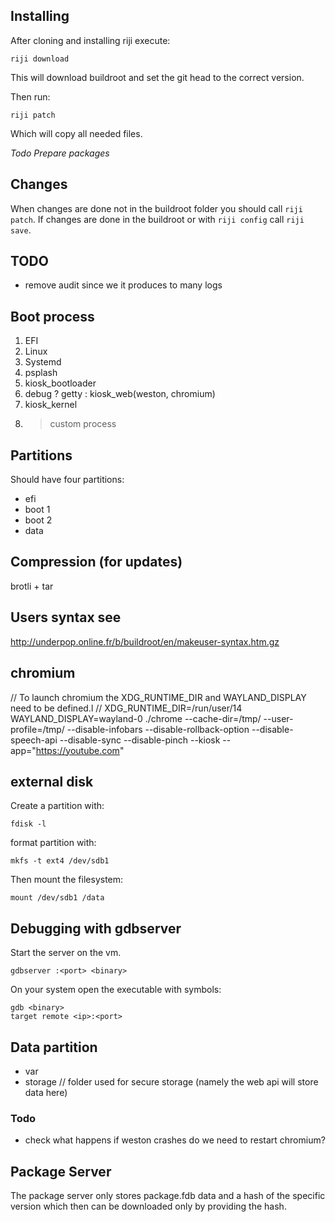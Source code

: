 ## Installing

After cloning and installing riji execute:
```
riji download
```
This will download buildroot and set the git head to the
correct version.

Then run:
```
riji patch
```
Which will copy all needed files.

*Todo Prepare packages*

## Changes

When changes are done not in the buildroot folder you should
call `riji patch`. If changes are done in the buildroot or
with `riji config` call `riji save`.

## TODO
- remove audit since we it produces to many logs

## Boot process

1. EFI
2. Linux
3. Systemd
4. psplash
5. kiosk_bootloader
6. debug ? getty : kiosk_web(weston, chromium)
7. kiosk_kernel
8. > custom process

## Partitions

Should have four partitions:

- efi
- boot 1
- boot 2
- data

## Compression (for updates)
brotli + tar

## Users syntax see
http://underpop.online.fr/b/buildroot/en/makeuser-syntax.htm.gz

## chromium
// To launch chromium the XDG_RUNTIME_DIR and WAYLAND_DISPLAY need to be defined.l
// XDG_RUNTIME_DIR=/run/user/14 WAYLAND_DISPLAY=wayland-0 ./chrome --cache-dir=/tmp/ --user-profile=/tmp/ --disable-infobars --disable-rollback-option --disable-speech-api --disable-sync --disable-pinch --kiosk --app="https://youtube.com"

## external disk
Create a partition with:
```
fdisk -l
```
format partition with:
```
mkfs -t ext4 /dev/sdb1
```
Then mount the filesystem:
```
mount /dev/sdb1 /data
```

## Debugging with gdbserver
Start the server on the vm.
```
gdbserver :<port> <binary>
```
On your system open the executable with symbols:
```
gdb <binary>
target remote <ip>:<port>
```

## Data partition
- var
- storage
  // folder used for secure storage (namely the web api will store data here)

### Todo
- check what happens if weston crashes
  do we need to restart chromium?

## Package Server
The package server only stores package.fdb data and a hash of the specific version
which then can be downloaded only by providing the hash.